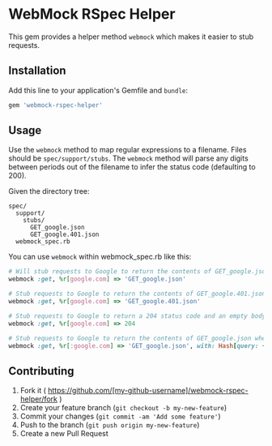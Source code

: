 # WebMock RSpec Helper

This gem provides a helper method `webmock` which makes it easier to stub requests.

## Installation

Add this line to your application's Gemfile and `bundle`:

```ruby
gem 'webmock-rspec-helper'
```

## Usage

Use the `webmock` method to map regular expressions to a filename. Files should be `spec/support/stubs`. The
`webmock` method will parse any digits between periods out of the filename to infer the status code (defaulting to 200).

Given the directory tree:

```
spec/
  support/
    stubs/
      GET_google.json
      GET_google.401.json
  webmock_spec.rb
```

You can use `webmock` within webmock_spec.rb like this:

```ruby
# Will stub requests to Google to return the contents of GET_google.json. Requests will return a 200 status code.
webmock :get, %r[google.com] => 'GET_google.json'

# Stub requests to Google to return the contents of GET_google.401.json. Requests will return a 401 status code.
webmock :get, %r[google.com] => 'GET_google.401.json'

# Stub requests to Google to return a 204 status code and an empty body
webmock :get, %r[google.com] => 204

# Stub requests to Google to return the contents of GET_google.json when the query parameters match { test: '123' }
webmock :get, %r[:google.com] => 'GET_google.json', with: Hash[query: { test: '123' }]
```

## Contributing

1. Fork it ( https://github.com/[my-github-username]/webmock-rspec-helper/fork )
2. Create your feature branch (`git checkout -b my-new-feature`)
3. Commit your changes (`git commit -am 'Add some feature'`)
4. Push to the branch (`git push origin my-new-feature`)
5. Create a new Pull Request
